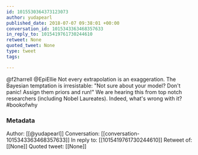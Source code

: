 ```yaml
---
id: 1015530364373123073
author: yudapearl
published_date: 2018-07-07 09:38:01 +00:00
conversation_id: 1015343363468357633
in_reply_to: 1015419761730244610
retweet: None
quoted_tweet: None
type: tweet
tags:

---
```


@f2harrell @EpiEllie Not every extrapolation is an exaggeration.
The Bayesian temptation is irresistable:
"Not sure about your model? Don't panic! 
Assign them priors and run!" We are hearing this from 
top notch researchers (including Nobel Laureates). 
Indeed, what's wrong with it?
#bookofwhy

### Metadata

Author: [[@yudapearl]]
Conversation: [[conversation-1015343363468357633]]
In reply to: [[1015419761730244610]]
Retweet of: [[None]]
Quoted tweet: [[None]]
